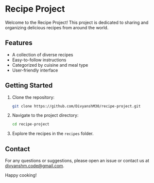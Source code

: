 # Recipe Project

Welcome to the Recipe Project! This project is dedicated to sharing and organizing delicious recipes from around the world.

## Features

- A collection of diverse recipes
- Easy-to-follow instructions
- Categorized by cuisine and meal type
- User-friendly interface

## Getting Started

1. Clone the repository:
    ```bash
    git clone https://github.com/DivyanshM30/recipe-project.git
    ```
2. Navigate to the project directory:
    ```bash
    cd recipe-project
    ```
3. Explore the recipes in the `recipes` folder.

## Contact

For any questions or suggestions, please open an issue or contact us at [divyanshm.code@gmail.com](mailto:divyanshm.code@gmail.com).

Happy cooking!
